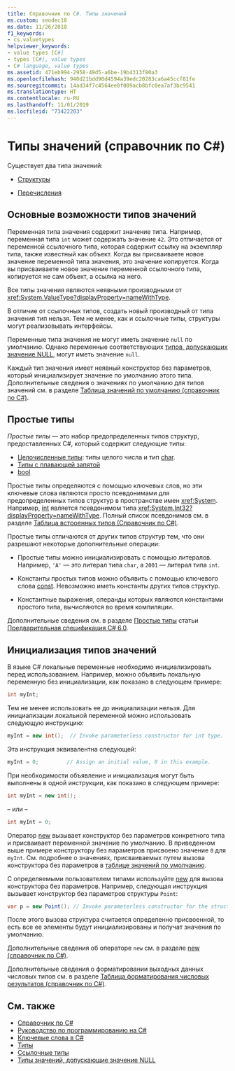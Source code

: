 ```yaml
---
title: Справочник по C#. Типы значений
ms.custom: seodec18
ms.date: 11/26/2018
f1_keywords:
- cs.valuetypes
helpviewer_keywords:
- value types [C#]
- types [C#], value types
- C# language, value types
ms.assetid: 471eb994-2958-49d5-a6be-19b4313f80a3
ms.openlocfilehash: 940d21bdd90d4594a39edc20283ca6a45ccf81fe
ms.sourcegitcommit: 14ad34f7c4564ee0f009acb8bfc0ea7af3bc9541
ms.translationtype: HT
ms.contentlocale: ru-RU
ms.lasthandoff: 11/01/2019
ms.locfileid: "73422203"
---
```

# <a name="value-types-c-reference"></a>Типы значений (справочник по C#)

Существует два типа значений:

- [Структуры](struct.md)

- [Перечисления](enum.md)

## <a name="main-features-of-value-types"></a>Основные возможности типов значений

Переменная типа значения содержит значение типа. Например, переменная типа `int` может содержать значение `42`. Это отличается от переменной ссылочного типа, которая содержит ссылку на экземпляр типа, также известный как объект. Когда вы присваиваете новое значение переменной типа значения, это значение копируется. Когда вы присваиваете новое значение переменной ссылочного типа, копируется не сам объект, а ссылка на него.

Все типы значения являются неявными производными от <xref:System.ValueType?displayProperty=nameWithType>.

В отличие от ссылочных типов, создать новый производный от типа значения тип нельзя. Тем не менее, как и ссылочные типы, структуры могут реализовывать интерфейсы.

Переменные типа значения не могут иметь значение `null` по умолчанию. Однако переменные соответствующих [типов, допускающих значение NULL](../../programming-guide/nullable-types/index.md), могут иметь значение `null`.

Каждый тип значения имеет неявный конструктор без параметров, который инициализирует значение по умолчанию этого типа. Дополнительные сведения о значениях по умолчанию для типов значений см. в разделе [Таблица значений по умолчанию (справочник по C#)](default-values-table.md).

## <a name="simple-types"></a>Простые типы

*Простые типы* — это набор предопределенных типов структур, предоставленных C#, который содержит следующие типы:

- [Целочисленные типы](../builtin-types/integral-numeric-types.md): типы целого числа и тип [char](char.md).
- [Типы с плавающей запятой](../builtin-types/floating-point-numeric-types.md)
- [bool](bool.md)

Простые типы определяются с помощью ключевых слов, но эти ключевые слова являются просто псевдонимами для предопределенных типов структур в пространстве имен <xref:System>. Например, [int](../builtin-types/integral-numeric-types.md) является псевдонимом типа <xref:System.Int32?displayProperty=nameWithType>. Полный список псевдонимов см. в разделе [Таблица встроенных типов (Справочник по C#)](built-in-types-table.md).

Простые типы отличаются от других типов структур тем, что они разрешают некоторые дополнительные операции:

- Простые типы можно инициализировать с помощью литералов. Например, `'A'` — это литерал типа `char`, а `2001` — литерал типа `int`.

- Константы простых типов можно объявить с помощью ключевого слова [const](const.md). Невозможно иметь константы других типов структур.

- Константные выражения, операнды которых являются константами простого типа, вычисляются во время компиляции.

Дополнительные сведения см. в разделе [Простые типы](~/_csharplang/spec/types.md#simple-types) статьи [Предварительная спецификация C# 6.0](/dotnet/csharp/language-reference/language-specification/introduction).

## <a name="initializing-value-types"></a>Инициализация типов значений

В языке C# локальные переменные необходимо инициализировать перед использованием. Например, можно объявить локальную переменную без инициализации, как показано в следующем примере:

```csharp
int myInt;
```

Тем не менее использовать ее до инициализации нельзя. Для инициализации локальной переменной можно использовать следующую инструкцию:

```csharp
myInt = new int();  // Invoke parameterless constructor for int type.
```

Эта инструкция эквивалентна следующей:

```csharp
myInt = 0;         // Assign an initial value, 0 in this example.
```

При необходимости объявление и инициализация могут быть выполнены в одной инструкции, как показано в следующем примере:

```csharp
int myInt = new int();
```

– или –

```csharp
int myInt = 0;
```

Оператор [new](../operators/new-operator.md) вызывает конструктор без параметров конкретного типа и присваивает переменной значение по умолчанию. В приведенном выше примере конструктору без параметров присвоено значение `0` для `myInt`. См. подробнее о значениях, присваиваемых путем вызова конструктора без параметров в [таблице значений по умолчанию](default-values-table.md).

С определяемыми пользователем типами используйте [new](../operators/new-operator.md) для вызова конструктора без параметров. Например, следующая инструкция вызывает конструктор без параметров структуры `Point`:

```csharp
var p = new Point(); // Invoke parameterless constructor for the struct.
```

После этого вызова структура считается определенно присвоенной, то есть все ее элементы будут инициализированы и получат значения по умолчанию.

Дополнительные сведения об операторе `new` см. в разделе [new (справочник по C#)](../operators/new-operator.md).

Дополнительные сведения о форматировании выходных данных числовых типов см. в разделе [Таблица форматирования числовых результатов (справочник по C#)](formatting-numeric-results-table.md).

## <a name="see-also"></a>См. также

- [Справочник по C#](../index.md)
- [Руководство по программированию на C#](../../programming-guide/index.md)
- [Ключевые слова в C#](index.md)
- [Типы](/dotnet/csharp/language-reference/keywords)
- [Ссылочные типы](reference-types.md)
- [Типы значений, допускающие значение NULL](../../programming-guide/nullable-types/index.md)

